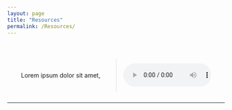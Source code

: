 ```yaml
---
layout: page
title: "Resources"
permalink: /Resources/
---
```


<!-- {% include under-construction.html%} -->

<!-- <html lang="en">
<head>
    <meta charset="UTF-8">
    <meta name="viewport" content="width=device-width, initial-scale=1.0">
    <title>Audio Player</title>
</head>
<body>
    <h1>My Audio Files</h1>

    <h2>Audio 1</h2>
    <audio controls>
        <source src="/assets/audio/BatCallSeq_PostCallsBeforeEchoes.wav" type="audio/wav">
        Your browser does not support the audio element.
    </audio>
<p>This is the caption for Audio 1. You can add a description or any relevant information here.</p>

    <h2>Audio 2</h2>
    <audio controls>
        <source src="/assets/audio/koel_kgd_22062023.wav" type="audio/wav">
        Your browser does not support the audio element.
    </audio>

    <!-- Add more audio files and descriptions as needed -->
<!-- </body>
</html> --> 

<style>
  .audio-container {
    display: flex;
    justify-content: space-between;
    align-items: center;
    margin-top: 2rem;
    padding: 1rem;
  }
  
  .description, .audio-player {
    flex: 1;
    padding: 1rem;
  }

  .description {
    border-right: 1px solid #ddd;
  }
  
  audio {
    width: 100%;
  }

  .bottom-line {
    margin-top: 5px;
    margin-bottom: 10px;
  }
</style>

<div class="audio-container">
  <!-- Technical Description Column -->
  <div class="description">
    <!-- <h5>Technical Description</h5> -->
    <p>
      Lorem ipsum dolor sit amet,
    </p>
    <!-- You can continue to add more details or other elements here -->
  </div>

  <!-- Audio Player Column -->
  <div class="audio-player">
    <!-- <h2>Listen to the Audio</h2> -->
    <audio controls>
      <source src="/assets/audio/koel_kgd_22062023.wav" type="audio/mpeg">
      Your browser does not support the audio element.
    </audio>
    <!-- <p>Audio Title or Description</p> -->
  </div>
</div>

<hr class="bottom-line">